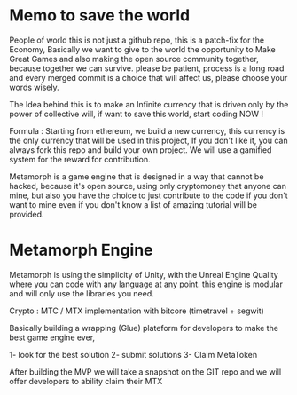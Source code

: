 # Memo to save the world

People of world this is not just a github repo, this is a patch-fix for the Economy, Basically we want to give to the world the opportunity to Make Great Games and also making the open source community together, because together we can survive.
please be patient, process is a long road and every merged commit is a choice that will affect us, please choose your words wisely.

The Idea behind this is to make an Infinite currency that is driven only by the power of collective will, if want to save this world, start coding NOW !

Formula : 
Starting from ethereum, we build a new currency, this currency is the only currency that will be used in this project, If you don't like it, you can always fork this repo and build your own project.
We will use a gamified system for the reward for contribution.

Metamorph is a game engine that is designed in a way that cannot be hacked, because it's open source, using only cryptomoney that anyone can mine, but also you have the choice to just contribute to the code if you don't want to mine even if you don't know a list of amazing tutorial will be provided. 

# Metamorph Engine
Metamorph is using the simplicity of Unity, with the Unreal Engine Quality where you can code with any language at any point.
this engine is modular and will only use the libraries you need.

Crypto : MTC / MTX implementation with bitcore (timetravel + segwit)

Basically building a wrapping (Glue) plateform for developers to make the best game engine ever,

1- look for the best solution 
2- submit solutions 
3- Claim MetaToken

After building the MVP we will take a snapshot on the GIT repo and we will offer developers to ability claim their MTX


